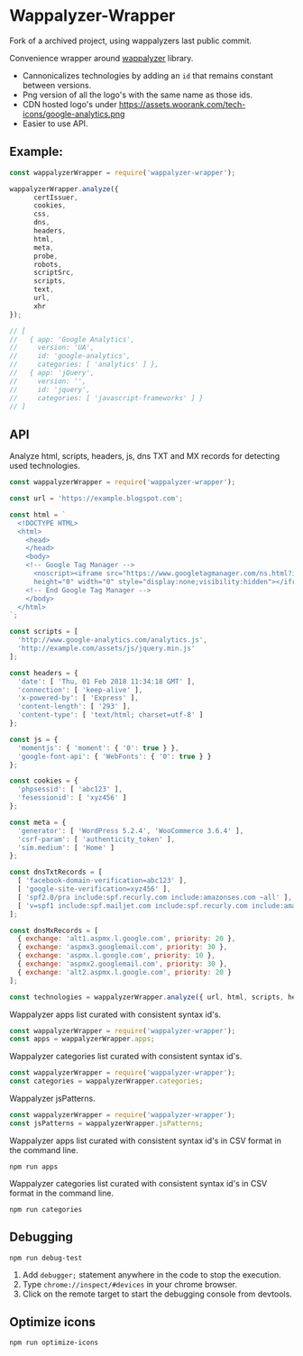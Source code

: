 # Wappalyzer-Wrapper

Fork of a archived project, using wappalyzers last public commit.

Convenience wrapper around [wappalyzer](https://www.npmjs.com/package/wappalyzer) library.

* Cannonicalizes technologies by adding an `id` that remains constant between versions.
* Png version of all the logo's with the same name as those ids.
* CDN hosted logo's under https://assets.woorank.com/tech-icons/google-analytics.png
* Easier to use API.

## Example:

```js
const wappalyzerWrapper = require('wappalyzer-wrapper');

wappalyzerWrapper.analyze({ 
      certIssuer,
      cookies,
      css,
      dns,
      headers,
      html,
      meta,
      probe,
      robots,
      scriptSrc,
      scripts,
      text,
      url,
      xhr
});

// [ 
//   { app: 'Google Analytics',
//     version: 'UA',
//     id: 'google-analytics',
//     categories: [ 'analytics' ] },
//   { app: 'jQuery',
//     version: '',
//     id: 'jquery',
//     categories: [ 'javascript-frameworks' ] } 
// ]

```

## API

Analyze html, scripts, headers, js, dns TXT and MX records for detecting used technologies.
```js
const wappalyzerWrapper = require('wappalyzer-wrapper');

const url = 'https://example.blogspot.com';

const html = `
  <!DOCTYPE HTML>
  <html>
    <head>
    </head>
    <body>
    <!-- Google Tag Manager -->
      <noscript><iframe src="https://www.googletagmanager.com/ns.html?id=GTM-KAAOEOE"
      height="0" width="0" style="display:none;visibility:hidden"></iframe></noscript>
    <!-- End Google Tag Manager -->
    </body>
  </html>
`;

const scripts = [
  'http://www.google-analytics.com/analytics.js',
  'http://example.com/assets/js/jquery.min.js'
];

const headers = {
  'date': [ 'Thu, 01 Feb 2018 11:34:18 GMT' ],
  'connection': [ 'keep-alive' ],
  'x-powered-by': [ 'Express' ],
  'content-length': [ '293' ],
  'content-type': [ 'text/html; charset=utf-8' ]
};

const js = {
  'momentjs': { 'moment': { '0': true } },
  'google-font-api': { 'WebFonts': { '0': true } }
};

const cookies = {
  'phpsessid': [ 'abc123' ],
  'fesessionid': [ 'xyz456' ]
};

const meta = {
  'generator': [ 'WordPress 5.2.4', 'WooCommerce 3.6.4' ],
  'csrf-param': [ 'authenticity_token' ],
  'sim.medium': [ 'Home' ]
};

const dnsTxtRecords = [
  [ 'facebook-domain-verification=abc123' ],
  [ 'google-site-verification=xyz456' ],
  [ 'spf2.0/pra include:spf.recurly.com include:amazonses.com ~all' ],
  [ 'v=spf1 include:spf.mailjet.com include:spf.recurly.com include:amazonses.com include:spf.mandrillapp.com include:servers.mcsv.net ~all' ]
];

const dnsMxRecords = [
  { exchange: 'alt1.aspmx.l.google.com', priority: 20 },
  { exchange: 'aspmx3.googlemail.com', priority: 30 },
  { exchange: 'aspmx.l.google.com', priority: 10 },
  { exchange: 'aspmx2.googlemail.com', priority: 30 },
  { exchange: 'alt2.aspmx.l.google.com', priority: 20 }
];

const technologies = wappalyzerWrapper.analyze({ url, html, scripts, headers, js, cookies, meta, dnsTxtRecords, dnsMxRecords });
```

Wappalyzer apps list curated with consistent syntax id's.
```js
const wappalyzerWrapper = require('wappalyzer-wrapper');
const apps = wappalyzerWrapper.apps;
```

Wappalyzer categories list curated with consistent syntax id's.
```js
const wappalyzerWrapper = require('wappalyzer-wrapper');
const categories = wappalyzerWrapper.categories;
```

Wappalyzer jsPatterns.
```js
const wappalyzerWrapper = require('wappalyzer-wrapper');
const jsPatterns = wappalyzerWrapper.jsPatterns;
```

Wappalyzer apps list curated with consistent syntax id's in CSV format in the command line.
```
npm run apps
```

Wappalyzer categories list curated with consistent syntax id's in CSV format in the command line.
```
npm run categories
```

## Debugging

```
npm run debug-test
```

1. Add `debugger;` statement anywhere in the code to stop the execution.
2. Type `chrome://inspect/#devices` in your chrome browser.
3. Click on the remote target to start the debugging console from devtools.

## Optimize icons

```
npm run optimize-icons
```
